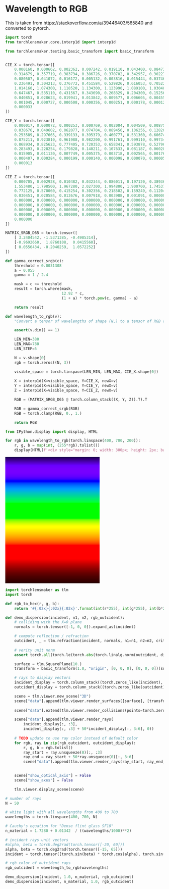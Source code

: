 # Wavelength to RGB

This is taken from https://stackoverflow.com/a/39446403/565840 and converted to pytorch.


```python
import torch
from torchlensmaker.core.interp1d import interp1d

from torchlensmaker.testing.basic_transform import basic_transform


CIE_X = torch.tensor([
    0.000160, 0.000662, 0.002362, 0.007242, 0.019110, 0.043400, 0.084736, 0.140638, 0.204492, 0.264737,
    0.314679, 0.357719, 0.383734, 0.386726, 0.370702, 0.342957, 0.302273, 0.254085, 0.195618, 0.132349,
    0.080507, 0.041072, 0.016172, 0.005132, 0.003816, 0.015444, 0.037465, 0.071358, 0.117749, 0.172953,
    0.236491, 0.304213, 0.376772, 0.451584, 0.529826, 0.616053, 0.705224, 0.793832, 0.878655, 0.951162,
    1.014160, 1.074300, 1.118520, 1.134300, 1.123990, 1.089100, 1.030480, 0.950740, 0.856297, 0.754930,
    0.647467, 0.535110, 0.431567, 0.343690, 0.268329, 0.204300, 0.152568, 0.112210, 0.081261, 0.057930,
    0.040851, 0.028623, 0.019941, 0.013842, 0.009577, 0.006605, 0.004553, 0.003145, 0.002175, 0.001506,
    0.001045, 0.000727, 0.000508, 0.000356, 0.000251, 0.000178, 0.000126, 0.000090, 0.000065, 0.000046,
    0.000033
])

CIE_Y = torch.tensor([
    0.000017, 0.000072, 0.000253, 0.000769, 0.002004, 0.004509, 0.008756, 0.014456, 0.021391, 0.029497,
    0.038676, 0.049602, 0.062077, 0.074704, 0.089456, 0.106256, 0.128201, 0.152761, 0.185190, 0.219940,
    0.253589, 0.297665, 0.339133, 0.395379, 0.460777, 0.531360, 0.606741, 0.685660, 0.761757, 0.823330,
    0.875211, 0.923810, 0.961988, 0.982200, 0.991761, 0.999110, 0.997340, 0.982380, 0.955552, 0.915175,
    0.868934, 0.825623, 0.777405, 0.720353, 0.658341, 0.593878, 0.527963, 0.461834, 0.398057, 0.339554,
    0.283493, 0.228254, 0.179828, 0.140211, 0.107633, 0.081187, 0.060281, 0.044096, 0.031800, 0.022602,
    0.015905, 0.011130, 0.007749, 0.005375, 0.003718, 0.002565, 0.001768, 0.001222, 0.000846, 0.000586,
    0.000407, 0.000284, 0.000199, 0.000140, 0.000098, 0.000070, 0.000050, 0.000036, 0.000025, 0.000018,
    0.000013
])

CIE_Z = torch.tensor([
    0.000705, 0.002928, 0.010482, 0.032344, 0.086011, 0.197120, 0.389366, 0.656760, 0.972542, 1.282500,
    1.553480, 1.798500, 1.967280, 2.027300, 1.994800, 1.900700, 1.745370, 1.554900, 1.317560, 1.030200,
    0.772125, 0.570060, 0.415254, 0.302356, 0.218502, 0.159249, 0.112044, 0.082248, 0.060709, 0.043050,
    0.030451, 0.020584, 0.013676, 0.007918, 0.003988, 0.001091, 0.000000, 0.000000, 0.000000, 0.000000,
    0.000000, 0.000000, 0.000000, 0.000000, 0.000000, 0.000000, 0.000000, 0.000000, 0.000000, 0.000000,
    0.000000, 0.000000, 0.000000, 0.000000, 0.000000, 0.000000, 0.000000, 0.000000, 0.000000, 0.000000,
    0.000000, 0.000000, 0.000000, 0.000000, 0.000000, 0.000000, 0.000000, 0.000000, 0.000000, 0.000000,
    0.000000, 0.000000, 0.000000, 0.000000, 0.000000, 0.000000, 0.000000, 0.000000, 0.000000, 0.000000,
    0.000000
])

MATRIX_SRGB_D65 = torch.tensor([
    [ 3.2404542, -1.5371385, -0.4985314],
    [-0.9692660,  1.8760108,  0.0415560],
    [ 0.0556434, -0.2040259,  1.0572252]
])

def gamma_correct_srgb(c):
    threshold = 0.0031308
    a = 0.055
    gamma = 1 / 2.4

    mask = c <= threshold
    result = torch.where(mask, 
                         12.92 * c, 
                         (1 + a) * torch.pow(c, gamma) - a)

    return result

def wavelength_to_rgb(v):
    "Convert a tensor of wavelengths of shape (N,) to a tensor of RGB colors of shape (N, 3)"

    assert(v.dim() == 1)

    LEN_MIN=380
    LEN_MAX=780
    LEN_STEP=5

    N = v.shape[0]
    rgb = torch.zeros((N, 3))

    visible_space = torch.linspace(LEN_MIN, LEN_MAX, CIE_X.shape[0])
    
    X = interp1d(X=visible_space, Y=CIE_X, newX=v)
    Y = interp1d(X=visible_space, Y=CIE_Y, newX=v)
    Z = interp1d(X=visible_space, Y=CIE_Z, newX=v)

    RGB = (MATRIX_SRGB_D65 @ torch.column_stack((X, Y, Z)).T).T

    RGB = gamma_correct_srgb(RGB)
    RGB = torch.clamp(RGB, 0., 1.)

    return RGB

```


```python
from IPython.display import display, HTML

for rgb in wavelength_to_rgb(torch.linspace(400, 700, 200)):
    r, g, b = map(int, (255*rgb).tolist())
    display(HTML(f'<div style="margin: 0; width: 300px; height: 2px; background: rgb({r} {g} {b})"></div>'))
```


<div style="margin: 0; width: 300px; height: 2px; background: rgb(33 0 85)"></div>



<div style="margin: 0; width: 300px; height: 2px; background: rgb(40 0 99)"></div>



<div style="margin: 0; width: 300px; height: 2px; background: rgb(46 0 112)"></div>



<div style="margin: 0; width: 300px; height: 2px; background: rgb(51 0 123)"></div>



<div style="margin: 0; width: 300px; height: 2px; background: rgb(57 0 137)"></div>



<div style="margin: 0; width: 300px; height: 2px; background: rgb(64 0 151)"></div>



<div style="margin: 0; width: 300px; height: 2px; background: rgb(69 0 164)"></div>



<div style="margin: 0; width: 300px; height: 2px; background: rgb(75 0 178)"></div>



<div style="margin: 0; width: 300px; height: 2px; background: rgb(81 0 192)"></div>



<div style="margin: 0; width: 300px; height: 2px; background: rgb(86 0 206)"></div>



<div style="margin: 0; width: 300px; height: 2px; background: rgb(91 0 218)"></div>



<div style="margin: 0; width: 300px; height: 2px; background: rgb(96 0 231)"></div>



<div style="margin: 0; width: 300px; height: 2px; background: rgb(100 0 244)"></div>



<div style="margin: 0; width: 300px; height: 2px; background: rgb(105 0 255)"></div>



<div style="margin: 0; width: 300px; height: 2px; background: rgb(108 0 255)"></div>



<div style="margin: 0; width: 300px; height: 2px; background: rgb(111 0 255)"></div>



<div style="margin: 0; width: 300px; height: 2px; background: rgb(113 0 255)"></div>



<div style="margin: 0; width: 300px; height: 2px; background: rgb(116 0 255)"></div>



<div style="margin: 0; width: 300px; height: 2px; background: rgb(117 0 255)"></div>



<div style="margin: 0; width: 300px; height: 2px; background: rgb(118 0 255)"></div>



<div style="margin: 0; width: 300px; height: 2px; background: rgb(119 0 255)"></div>



<div style="margin: 0; width: 300px; height: 2px; background: rgb(119 0 255)"></div>



<div style="margin: 0; width: 300px; height: 2px; background: rgb(119 0 255)"></div>



<div style="margin: 0; width: 300px; height: 2px; background: rgb(119 0 255)"></div>



<div style="margin: 0; width: 300px; height: 2px; background: rgb(118 0 255)"></div>



<div style="margin: 0; width: 300px; height: 2px; background: rgb(116 0 255)"></div>



<div style="margin: 0; width: 300px; height: 2px; background: rgb(114 0 255)"></div>



<div style="margin: 0; width: 300px; height: 2px; background: rgb(111 0 255)"></div>



<div style="margin: 0; width: 300px; height: 2px; background: rgb(107 0 255)"></div>



<div style="margin: 0; width: 300px; height: 2px; background: rgb(103 0 255)"></div>



<div style="margin: 0; width: 300px; height: 2px; background: rgb(99 0 255)"></div>



<div style="margin: 0; width: 300px; height: 2px; background: rgb(92 0 255)"></div>



<div style="margin: 0; width: 300px; height: 2px; background: rgb(84 0 255)"></div>



<div style="margin: 0; width: 300px; height: 2px; background: rgb(75 0 255)"></div>



<div style="margin: 0; width: 300px; height: 2px; background: rgb(64 0 255)"></div>



<div style="margin: 0; width: 300px; height: 2px; background: rgb(49 0 255)"></div>



<div style="margin: 0; width: 300px; height: 2px; background: rgb(26 0 255)"></div>



<div style="margin: 0; width: 300px; height: 2px; background: rgb(0 0 255)"></div>



<div style="margin: 0; width: 300px; height: 2px; background: rgb(0 0 255)"></div>



<div style="margin: 0; width: 300px; height: 2px; background: rgb(0 7 255)"></div>



<div style="margin: 0; width: 300px; height: 2px; background: rgb(0 43 255)"></div>



<div style="margin: 0; width: 300px; height: 2px; background: rgb(0 63 255)"></div>



<div style="margin: 0; width: 300px; height: 2px; background: rgb(0 78 255)"></div>



<div style="margin: 0; width: 300px; height: 2px; background: rgb(0 89 255)"></div>



<div style="margin: 0; width: 300px; height: 2px; background: rgb(0 102 255)"></div>



<div style="margin: 0; width: 300px; height: 2px; background: rgb(0 113 255)"></div>



<div style="margin: 0; width: 300px; height: 2px; background: rgb(0 123 255)"></div>



<div style="margin: 0; width: 300px; height: 2px; background: rgb(0 132 255)"></div>



<div style="margin: 0; width: 300px; height: 2px; background: rgb(0 141 255)"></div>



<div style="margin: 0; width: 300px; height: 2px; background: rgb(0 149 255)"></div>



<div style="margin: 0; width: 300px; height: 2px; background: rgb(0 156 255)"></div>



<div style="margin: 0; width: 300px; height: 2px; background: rgb(0 162 248)"></div>



<div style="margin: 0; width: 300px; height: 2px; background: rgb(0 169 238)"></div>



<div style="margin: 0; width: 300px; height: 2px; background: rgb(0 174 227)"></div>



<div style="margin: 0; width: 300px; height: 2px; background: rgb(0 180 218)"></div>



<div style="margin: 0; width: 300px; height: 2px; background: rgb(0 186 209)"></div>



<div style="margin: 0; width: 300px; height: 2px; background: rgb(0 192 198)"></div>



<div style="margin: 0; width: 300px; height: 2px; background: rgb(0 197 189)"></div>



<div style="margin: 0; width: 300px; height: 2px; background: rgb(0 201 180)"></div>



<div style="margin: 0; width: 300px; height: 2px; background: rgb(0 206 171)"></div>



<div style="margin: 0; width: 300px; height: 2px; background: rgb(0 210 161)"></div>



<div style="margin: 0; width: 300px; height: 2px; background: rgb(0 215 153)"></div>



<div style="margin: 0; width: 300px; height: 2px; background: rgb(0 219 144)"></div>



<div style="margin: 0; width: 300px; height: 2px; background: rgb(0 224 134)"></div>



<div style="margin: 0; width: 300px; height: 2px; background: rgb(0 229 126)"></div>



<div style="margin: 0; width: 300px; height: 2px; background: rgb(0 233 117)"></div>



<div style="margin: 0; width: 300px; height: 2px; background: rgb(0 238 107)"></div>



<div style="margin: 0; width: 300px; height: 2px; background: rgb(0 242 97)"></div>



<div style="margin: 0; width: 300px; height: 2px; background: rgb(0 246 88)"></div>



<div style="margin: 0; width: 300px; height: 2px; background: rgb(0 251 77)"></div>



<div style="margin: 0; width: 300px; height: 2px; background: rgb(0 255 65)"></div>



<div style="margin: 0; width: 300px; height: 2px; background: rgb(0 255 52)"></div>



<div style="margin: 0; width: 300px; height: 2px; background: rgb(0 255 33)"></div>



<div style="margin: 0; width: 300px; height: 2px; background: rgb(0 255 0)"></div>



<div style="margin: 0; width: 300px; height: 2px; background: rgb(0 255 0)"></div>



<div style="margin: 0; width: 300px; height: 2px; background: rgb(0 255 0)"></div>



<div style="margin: 0; width: 300px; height: 2px; background: rgb(0 255 0)"></div>



<div style="margin: 0; width: 300px; height: 2px; background: rgb(0 255 0)"></div>



<div style="margin: 0; width: 300px; height: 2px; background: rgb(0 255 0)"></div>



<div style="margin: 0; width: 300px; height: 2px; background: rgb(0 255 0)"></div>



<div style="margin: 0; width: 300px; height: 2px; background: rgb(0 255 0)"></div>



<div style="margin: 0; width: 300px; height: 2px; background: rgb(0 255 0)"></div>



<div style="margin: 0; width: 300px; height: 2px; background: rgb(0 255 0)"></div>



<div style="margin: 0; width: 300px; height: 2px; background: rgb(0 255 0)"></div>



<div style="margin: 0; width: 300px; height: 2px; background: rgb(0 255 0)"></div>



<div style="margin: 0; width: 300px; height: 2px; background: rgb(0 255 0)"></div>



<div style="margin: 0; width: 300px; height: 2px; background: rgb(0 255 0)"></div>



<div style="margin: 0; width: 300px; height: 2px; background: rgb(0 255 0)"></div>



<div style="margin: 0; width: 300px; height: 2px; background: rgb(0 255 0)"></div>



<div style="margin: 0; width: 300px; height: 2px; background: rgb(0 255 0)"></div>



<div style="margin: 0; width: 300px; height: 2px; background: rgb(0 255 0)"></div>



<div style="margin: 0; width: 300px; height: 2px; background: rgb(0 255 0)"></div>



<div style="margin: 0; width: 300px; height: 2px; background: rgb(0 255 0)"></div>



<div style="margin: 0; width: 300px; height: 2px; background: rgb(0 255 0)"></div>



<div style="margin: 0; width: 300px; height: 2px; background: rgb(0 255 0)"></div>



<div style="margin: 0; width: 300px; height: 2px; background: rgb(0 255 0)"></div>



<div style="margin: 0; width: 300px; height: 2px; background: rgb(0 255 0)"></div>



<div style="margin: 0; width: 300px; height: 2px; background: rgb(23 255 0)"></div>



<div style="margin: 0; width: 300px; height: 2px; background: rgb(80 255 0)"></div>



<div style="margin: 0; width: 300px; height: 2px; background: rgb(109 255 0)"></div>



<div style="margin: 0; width: 300px; height: 2px; background: rgb(132 255 0)"></div>



<div style="margin: 0; width: 300px; height: 2px; background: rgb(151 255 0)"></div>



<div style="margin: 0; width: 300px; height: 2px; background: rgb(168 255 0)"></div>



<div style="margin: 0; width: 300px; height: 2px; background: rgb(183 255 0)"></div>



<div style="margin: 0; width: 300px; height: 2px; background: rgb(197 255 0)"></div>



<div style="margin: 0; width: 300px; height: 2px; background: rgb(211 255 0)"></div>



<div style="margin: 0; width: 300px; height: 2px; background: rgb(223 255 0)"></div>



<div style="margin: 0; width: 300px; height: 2px; background: rgb(235 255 0)"></div>



<div style="margin: 0; width: 300px; height: 2px; background: rgb(246 255 0)"></div>



<div style="margin: 0; width: 300px; height: 2px; background: rgb(255 255 0)"></div>



<div style="margin: 0; width: 300px; height: 2px; background: rgb(255 255 0)"></div>



<div style="margin: 0; width: 300px; height: 2px; background: rgb(255 255 0)"></div>



<div style="margin: 0; width: 300px; height: 2px; background: rgb(255 251 0)"></div>



<div style="margin: 0; width: 300px; height: 2px; background: rgb(255 247 0)"></div>



<div style="margin: 0; width: 300px; height: 2px; background: rgb(255 241 0)"></div>



<div style="margin: 0; width: 300px; height: 2px; background: rgb(255 236 0)"></div>



<div style="margin: 0; width: 300px; height: 2px; background: rgb(255 230 0)"></div>



<div style="margin: 0; width: 300px; height: 2px; background: rgb(255 225 0)"></div>



<div style="margin: 0; width: 300px; height: 2px; background: rgb(255 219 0)"></div>



<div style="margin: 0; width: 300px; height: 2px; background: rgb(255 212 0)"></div>



<div style="margin: 0; width: 300px; height: 2px; background: rgb(255 206 0)"></div>



<div style="margin: 0; width: 300px; height: 2px; background: rgb(255 200 0)"></div>



<div style="margin: 0; width: 300px; height: 2px; background: rgb(255 193 0)"></div>



<div style="margin: 0; width: 300px; height: 2px; background: rgb(255 186 0)"></div>



<div style="margin: 0; width: 300px; height: 2px; background: rgb(255 179 0)"></div>



<div style="margin: 0; width: 300px; height: 2px; background: rgb(255 172 0)"></div>



<div style="margin: 0; width: 300px; height: 2px; background: rgb(255 164 0)"></div>



<div style="margin: 0; width: 300px; height: 2px; background: rgb(255 157 0)"></div>



<div style="margin: 0; width: 300px; height: 2px; background: rgb(255 149 0)"></div>



<div style="margin: 0; width: 300px; height: 2px; background: rgb(255 140 0)"></div>



<div style="margin: 0; width: 300px; height: 2px; background: rgb(255 132 0)"></div>



<div style="margin: 0; width: 300px; height: 2px; background: rgb(255 123 0)"></div>



<div style="margin: 0; width: 300px; height: 2px; background: rgb(255 113 0)"></div>



<div style="margin: 0; width: 300px; height: 2px; background: rgb(255 103 0)"></div>



<div style="margin: 0; width: 300px; height: 2px; background: rgb(255 93 0)"></div>



<div style="margin: 0; width: 300px; height: 2px; background: rgb(255 81 0)"></div>



<div style="margin: 0; width: 300px; height: 2px; background: rgb(255 68 0)"></div>



<div style="margin: 0; width: 300px; height: 2px; background: rgb(255 54 0)"></div>



<div style="margin: 0; width: 300px; height: 2px; background: rgb(255 36 0)"></div>



<div style="margin: 0; width: 300px; height: 2px; background: rgb(255 0 0)"></div>



<div style="margin: 0; width: 300px; height: 2px; background: rgb(255 0 0)"></div>



<div style="margin: 0; width: 300px; height: 2px; background: rgb(255 0 0)"></div>



<div style="margin: 0; width: 300px; height: 2px; background: rgb(255 0 0)"></div>



<div style="margin: 0; width: 300px; height: 2px; background: rgb(255 0 0)"></div>



<div style="margin: 0; width: 300px; height: 2px; background: rgb(255 0 0)"></div>



<div style="margin: 0; width: 300px; height: 2px; background: rgb(255 0 0)"></div>



<div style="margin: 0; width: 300px; height: 2px; background: rgb(255 0 0)"></div>



<div style="margin: 0; width: 300px; height: 2px; background: rgb(255 0 0)"></div>



<div style="margin: 0; width: 300px; height: 2px; background: rgb(255 0 0)"></div>



<div style="margin: 0; width: 300px; height: 2px; background: rgb(255 0 0)"></div>



<div style="margin: 0; width: 300px; height: 2px; background: rgb(255 0 0)"></div>



<div style="margin: 0; width: 300px; height: 2px; background: rgb(255 0 0)"></div>



<div style="margin: 0; width: 300px; height: 2px; background: rgb(255 0 0)"></div>



<div style="margin: 0; width: 300px; height: 2px; background: rgb(255 0 0)"></div>



<div style="margin: 0; width: 300px; height: 2px; background: rgb(255 0 0)"></div>



<div style="margin: 0; width: 300px; height: 2px; background: rgb(255 0 0)"></div>



<div style="margin: 0; width: 300px; height: 2px; background: rgb(255 0 0)"></div>



<div style="margin: 0; width: 300px; height: 2px; background: rgb(255 0 0)"></div>



<div style="margin: 0; width: 300px; height: 2px; background: rgb(255 0 0)"></div>



<div style="margin: 0; width: 300px; height: 2px; background: rgb(255 0 0)"></div>



<div style="margin: 0; width: 300px; height: 2px; background: rgb(255 0 0)"></div>



<div style="margin: 0; width: 300px; height: 2px; background: rgb(255 0 0)"></div>



<div style="margin: 0; width: 300px; height: 2px; background: rgb(247 0 0)"></div>



<div style="margin: 0; width: 300px; height: 2px; background: rgb(239 0 0)"></div>



<div style="margin: 0; width: 300px; height: 2px; background: rgb(232 0 0)"></div>



<div style="margin: 0; width: 300px; height: 2px; background: rgb(224 0 0)"></div>



<div style="margin: 0; width: 300px; height: 2px; background: rgb(217 0 0)"></div>



<div style="margin: 0; width: 300px; height: 2px; background: rgb(210 0 0)"></div>



<div style="margin: 0; width: 300px; height: 2px; background: rgb(202 0 0)"></div>



<div style="margin: 0; width: 300px; height: 2px; background: rgb(194 0 0)"></div>



<div style="margin: 0; width: 300px; height: 2px; background: rgb(187 0 0)"></div>



<div style="margin: 0; width: 300px; height: 2px; background: rgb(180 0 0)"></div>



<div style="margin: 0; width: 300px; height: 2px; background: rgb(173 0 0)"></div>



<div style="margin: 0; width: 300px; height: 2px; background: rgb(166 0 0)"></div>



<div style="margin: 0; width: 300px; height: 2px; background: rgb(160 0 0)"></div>



<div style="margin: 0; width: 300px; height: 2px; background: rgb(153 0 0)"></div>



<div style="margin: 0; width: 300px; height: 2px; background: rgb(146 0 0)"></div>



<div style="margin: 0; width: 300px; height: 2px; background: rgb(140 0 0)"></div>



<div style="margin: 0; width: 300px; height: 2px; background: rgb(134 0 0)"></div>



<div style="margin: 0; width: 300px; height: 2px; background: rgb(128 0 0)"></div>



<div style="margin: 0; width: 300px; height: 2px; background: rgb(122 0 0)"></div>



<div style="margin: 0; width: 300px; height: 2px; background: rgb(117 0 0)"></div>



<div style="margin: 0; width: 300px; height: 2px; background: rgb(111 0 0)"></div>



<div style="margin: 0; width: 300px; height: 2px; background: rgb(106 0 0)"></div>



<div style="margin: 0; width: 300px; height: 2px; background: rgb(101 0 0)"></div>



<div style="margin: 0; width: 300px; height: 2px; background: rgb(96 0 0)"></div>



<div style="margin: 0; width: 300px; height: 2px; background: rgb(91 0 0)"></div>



<div style="margin: 0; width: 300px; height: 2px; background: rgb(87 0 0)"></div>



<div style="margin: 0; width: 300px; height: 2px; background: rgb(82 0 0)"></div>



<div style="margin: 0; width: 300px; height: 2px; background: rgb(77 0 0)"></div>



<div style="margin: 0; width: 300px; height: 2px; background: rgb(74 0 0)"></div>



<div style="margin: 0; width: 300px; height: 2px; background: rgb(70 0 0)"></div>



<div style="margin: 0; width: 300px; height: 2px; background: rgb(66 0 0)"></div>



<div style="margin: 0; width: 300px; height: 2px; background: rgb(62 0 0)"></div>



<div style="margin: 0; width: 300px; height: 2px; background: rgb(59 0 0)"></div>



<div style="margin: 0; width: 300px; height: 2px; background: rgb(56 0 0)"></div>



<div style="margin: 0; width: 300px; height: 2px; background: rgb(52 0 0)"></div>



<div style="margin: 0; width: 300px; height: 2px; background: rgb(50 0 0)"></div>



<div style="margin: 0; width: 300px; height: 2px; background: rgb(47 0 0)"></div>



<div style="margin: 0; width: 300px; height: 2px; background: rgb(44 0 0)"></div>



```python
import torchlensmaker as tlm
import torch

def rgb_to_hex(r, g, b):
    return '#{:02x}{:02x}{:02x}'.format(int(r*255), int(g*255), int(b*255))

def demo_dispersion(incident, n1, n2, rgb_outcident):
    # colliding with the X=0 plane
    normals = torch.tensor([-1, 0, 0]).expand_as(incident)

    # compute reflection / refraction
    outcident, _ = tlm.refraction(incident, normals, n1=n1, n2=n2, critical_angle="reflect")
    
    # verity unit norm
    assert torch.all(torch.le(torch.abs(torch.linalg.norm(outcident, dim=1) - 1.0), 1e-5))

    surface = tlm.SquarePlane(10.)
    transform = basic_transform(1.0, "origin", [0, 0, 0], [0, 0, 0])(surface)

    # rays to display vectors
    incident_display = torch.column_stack((torch.zeros_like(incident), -incident))
    outcident_display = torch.column_stack((torch.zeros_like(outcident), outcident))

    scene = tlm.viewer.new_scene("3D")
    scene["data"].append(tlm.viewer.render_surfaces([surface], [transform], dim=3))
    
    scene["data"].extend(tlm.viewer.render_collisions(points=torch.zeros((1, 3)), normals=[normals[0, :]]))

    scene["data"].append(tlm.viewer.render_rays(
        incident_display[:, :3],
        incident_display[:, :3] + 50*incident_display[:, 3:6], 0))
    
    # TODO update to use ray color instead of default_color
    for rgb, ray in zip(rgb_outcident, outcident_display):
        r, g, b = rgb.tolist()
        ray_start = ray.unsqueeze(0)[:, :3]
        ray_end = ray_start + 50*ray.unsqueeze(0)[:, 3:6]
        scene["data"].append(tlm.viewer.render_rays(ray_start, ray_end, 0, default_color=rgb_to_hex(r, g, b)))
        

    scene["show_optical_axis"] = False
    scene["show_axes"] = False

    tlm.viewer.display_scene(scene)

# number of rays
N = 50

# white light with all wavelengths from 400 to 700
wavelengths = torch.linspace(400, 700, N)

# Cauchy's equation for "Dense flint glass SF10"
n_material = 1.7280 + 0.01342  / ((wavelengths/1000)**2)

# incident rays unit vectors
#alpha, beta = torch.deg2rad(torch.tensor([-20, 60]))
alpha, beta = torch.deg2rad(torch.tensor([-15, 65]))
incident = torch.tensor([torch.sin(beta) * torch.cos(alpha), torch.sin(beta) * torch.sin(alpha), torch.cos(beta)]).expand((N, -1))

# rgb color of outcident rays
rgb_outcident = wavelength_to_rgb(wavelengths)

demo_dispersion(incident, 1.0, n_material, rgb_outcident)
demo_dispersion(incident, n_material, 1.0, rgb_outcident)
```


<TLMViewer src="./demo_dispersion_tlmviewer/demo_dispersion_0.json" />



<TLMViewer src="./demo_dispersion_tlmviewer/demo_dispersion_1.json" />

